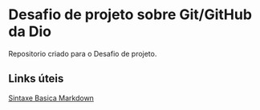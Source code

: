 # Desafio de projeto sobre Git/GitHub da Dio
Repositorio criado para o Desafio de projeto.

## Links úteis
[Sintaxe Basica Markdown](https://www.markdownguide.org/basic-syntax/)
